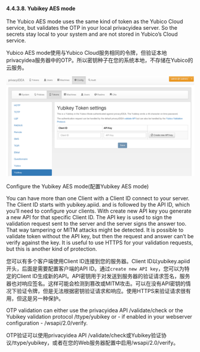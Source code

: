 #### 4.4.3.8. Yubikey AES mode

The Yubico AES mode uses the same kind of token as the Yubico Cloud service, but validates the OTP in your local privacyidea server. So the secrets stay local to your system and are not stored in Yubico’s Cloud service.

Yubico AES mode使用与Yubico Cloud服务相同的令牌，但验证本地privacyidea服务器中的OTP。所以密钥种子在您的系统本地，不存储在Yubico的云服务。

![yubikey](../Contents/yubikey.png)

Configure the Yubikey AES mode(配置Yubikey AES mode)

You can have more than one Client with a Client ID connect to your server. The Client ID starts with yubikey.apiid. and is followed by the API ID, which you’ll need to configure your clients. With create new API key you generate a new API for that specific Client ID. The API key is used to sign the validation request sent to the server and the server signs the answer too. That way tampering or MITM attacks might be detected. It is possible to validate token without the API key, but then the request and answer can’t be verify against the key. It is useful to use HTTPS for your validation requests, but this is another kind of protection.

您可以有多个客户端使用Client ID连接到您的服务器。Client ID以yubikey.apiid开头，后面是需要配置客户端的API ID。通过`create new API key`，您可以为特定的Client ID生成新的API。API密钥用于对发送到服务器的验证请求签名，服务器也对响应签名。这样可能会检测到篡改或MITM攻击。可以在没有API密钥的情况下验证令牌，但是无法根据密钥验证请求和响应。使用HTTPS来验证请求很有用，但这是另一种保护。

OTP validation can either use the privacyidea API /validate/check or the Yubikey validation protocol /ttype/yubikey or - if enabled in your webserver configuration - /wsapi/2.0/verify.

OTP验证可以使用privacyidea API /validate/check或Yubikey验证协议/ttype/yubikey，或者在您的Web服务器配置中启用/wsapi/2.0/verify。